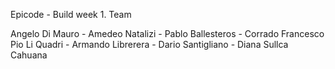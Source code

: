 Epicode - Build week 1. Team

Angelo Di Mauro - Amedeo Natalizi - Pablo Ballesteros - Corrado Francesco Pio Li Quadri - Armando Librerera - Dario Santigliano - Diana Sullca Cahuana
